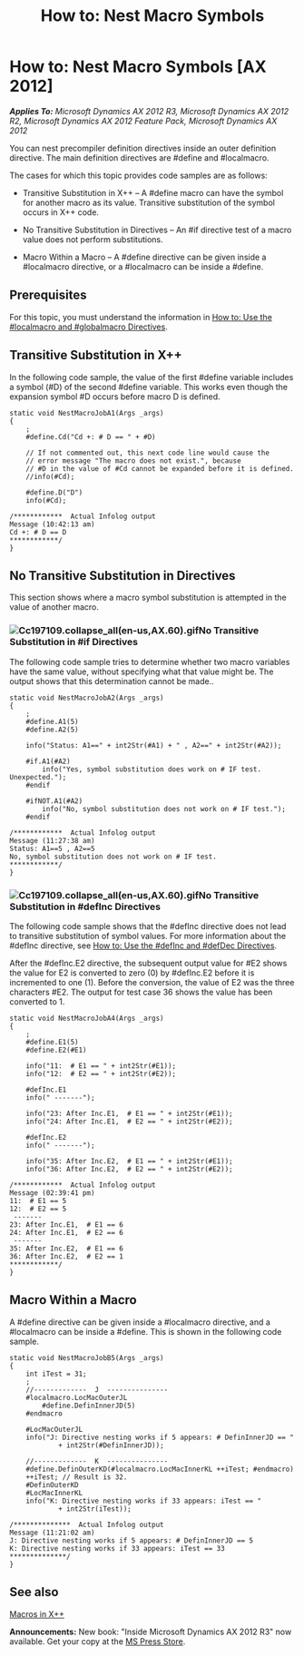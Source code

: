 ﻿---
title: 'How to: Nest Macro Symbols'
TOCTitle: 'How to: Nest Macro Symbols'
ms:assetid: 115f0928-b716-4650-97d1-70cb455cfa8f
ms:mtpsurl: https://msdn.microsoft.com/en-us/library/Cc197109(v=AX.60)
ms:contentKeyID: 35240554
ms.date: 05/18/2015
mtps_version: v=AX.60
---

# How to: Nest Macro Symbols [AX 2012]


_**Applies To:** Microsoft Dynamics AX 2012 R3, Microsoft Dynamics AX 2012 R2, Microsoft Dynamics AX 2012 Feature Pack, Microsoft Dynamics AX 2012_

You can nest precompiler definition directives inside an outer definition directive. The main definition directives are \#define and \#localmacro.

The cases for which this topic provides code samples are as follows:

  - Transitive Substitution in X++ – A \#define macro can have the symbol for another macro as its value. Transitive substitution of the symbol occurs in X++ code.

  - No Transitive Substitution in Directives – An \#if directive test of a macro value does not perform substitutions.

  - Macro Within a Macro – A \#define directive can be given inside a \#localmacro directive, or a \#localmacro can be inside a \#define.

## Prerequisites

For this topic, you must understand the information in [How to: Use the \#localmacro and \#globalmacro Directives](how-to-use-the-sharplocalmacro-and-sharpglobalmacro-directives.md).

## Transitive Substitution in X++

In the following code sample, the value of the first \#define variable includes a symbol (\#D) of the second \#define variable. This works even though the expansion symbol \#D occurs before macro D is defined.

    static void NestMacroJobA1(Args _args)
    {
        ;
        #define.Cd("Cd +: # D == " + #D)
    
        // If not commented out, this next code line would cause the
        // error message "The macro does not exist.", because
        // #D in the value of #Cd cannot be expanded before it is defined.
        //info(#Cd);
    
        #define.D("D")
        info(#Cd);
    
    /************  Actual Infolog output
    Message (10:42:13 am)
    Cd +: # D == D
    ************/
    }

## No Transitive Substitution in Directives

This section shows where a macro symbol substitution is attempted in the value of another macro.

### ![Cc197109.collapse\_all(en-us,AX.60).gif](images/Gg863931.collapse_all(en-us,AX.60).gif "Cc197109.collapse_all(en-us,AX.60).gif")No Transitive Substitution in \#if Directives

The following code sample tries to determine whether two macro variables have the same value, without specifying what that value might be. The output shows that this determination cannot be made..

    static void NestMacroJobA2(Args _args)
    {
        ;
        #define.A1(5)
        #define.A2(5)
    
        info("Status: A1==" + int2Str(#A1) + " , A2==" + int2Str(#A2));
    
        #if.A1(#A2)
            info("Yes, symbol substitution does work on # IF test.  Unexpected.");
        #endif
    
        #ifNOT.A1(#A2)
            info("No, symbol substitution does not work on # IF test.");
        #endif
    
    /************  Actual Infolog output
    Message (11:27:38 am)
    Status: A1==5 , A2==5
    No, symbol substitution does not work on # IF test.
    ************/
    }

### ![Cc197109.collapse\_all(en-us,AX.60).gif](images/Gg863931.collapse_all(en-us,AX.60).gif "Cc197109.collapse_all(en-us,AX.60).gif")No Transitive Substitution in \#defInc Directives

The following code sample shows that the \#defInc directive does not lead to transitive substitution of symbol values. For more information about the \#defInc directive, see [How to: Use the \#defInc and \#defDec Directives](how-to-use-the-sharpdefinc-and-sharpdefdec-directives.md).

After the \#defInc.E2 directive, the subsequent output value for \#E2 shows the value for E2 is converted to zero (0) by \#defInc.E2 before it is incremented to one (1). Before the conversion, the value of E2 was the three characters \#E2. The output for test case 36 shows the value has been converted to 1.

    static void NestMacroJobA4(Args _args)
    {
        ;
        #define.E1(5)
        #define.E2(#E1)
    
        info("11:  # E1 == " + int2Str(#E1));
        info("12:  # E2 == " + int2Str(#E2));
    
        #defInc.E1
        info(" -------");
    
        info("23: After Inc.E1,  # E1 == " + int2Str(#E1));
        info("24: After Inc.E1,  # E2 == " + int2Str(#E2));
    
        #defInc.E2
        info(" -------");
    
        info("35: After Inc.E2,  # E1 == " + int2Str(#E1));
        info("36: After Inc.E2,  # E2 == " + int2Str(#E2));
    
    /************  Actual Infolog output
    Message (02:39:41 pm)
    11:  # E1 == 5
    12:  # E2 == 5
     -------
    23: After Inc.E1,  # E1 == 6
    24: After Inc.E1,  # E2 == 6
     -------
    35: After Inc.E2,  # E1 == 6
    36: After Inc.E2,  # E2 == 1
    ************/
    }

## Macro Within a Macro

A \#define directive can be given inside a \#localmacro directive, and a \#localmacro can be inside a \#define. This is shown in the following code sample.

    static void NestMacroJobB5(Args _args)
    {
        int iTest = 31;
        ;
        //-------------  J  ---------------
        #localmacro.LocMacOuterJL
            #define.DefinInnerJD(5)
        #endmacro
    
        #LocMacOuterJL
        info("J: Directive nesting works if 5 appears: # DefinInnerJD == "
                + int2Str(#DefinInnerJD));
    
        //-------------  K  ---------------
        #define.DefinOuterKD(#localmacro.LocMacInnerKL ++iTest; #endmacro)
        ++iTest; // Result is 32.
        #DefinOuterKD
        #LocMacInnerKL
        info("K: Directive nesting works if 33 appears: iTest == "
                + int2Str(iTest));
    
    /**************  Actual Infolog output
    Message (11:21:02 am)
    J: Directive nesting works if 5 appears: # DefinInnerJD == 5
    K: Directive nesting works if 33 appears: iTest == 33
    **************/
    }

## See also

[Macros in X++](macros-in-x.md)

  
**Announcements:** New book: "Inside Microsoft Dynamics AX 2012 R3" now available. Get your copy at the [MS Press Store](https://www.microsoftpressstore.com/store/inside-microsoft-dynamics-ax-2012-r3-9780735685109).

